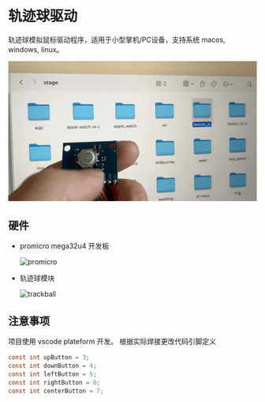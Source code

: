 # 轨迹球驱动

轨迹球模拟鼠标驱动程序，适用于小型掌机/PC设备，支持系统 macos, windows, linux。

![preview](/assets/preview.gif)


## 硬件

- promicro mega32u4 开发板
  
  ![promicro](/assets/promicro.avif)
- 轨迹球模块
  
  ![trackball](/assets/trackball.avif)

## 注意事项

项目使用 vscode plateform 开发。
根据实际焊接更改代码引脚定义

```c
const int upButton = 3;
const int downButton = 4;
const int leftButton = 5;
const int rightButton = 6;
const int centerButton = 7;
```